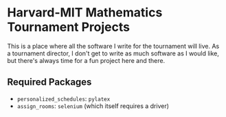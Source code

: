 # Harvard-MIT Mathematics Tournament Projects

This is a place where all the software I write for the tournament will live. As a tournament director, I don't get to write as much software as I would like, but there's always time for a fun project here and there.

## Required Packages

* `personalized_schedules`: `pylatex`
* `assign_rooms`: `selenium` (which itself requires a driver)
